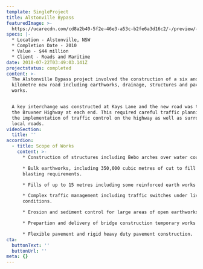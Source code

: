 ```yaml
---
template: SingleProject
title: Alstonville Bypass
featuredImage: >-
  https://ucarecdn.com/cd8a2b40-5f2e-46e3-a53c-b2fe6a3d16c2/-/preview/-/enhance/50/
specs: |-
  * Location - Alstonville, NSW
  * Completion Date - 2010
  * Value - $44 million
  * Client - Roads and Maritime
date: 2010-07-22T03:49:03.141Z
projectstatus: completed
content: >-
  The Alstonville Bypass project involved the construction of a six and half
  kilometre new road including earthworks, drainage, structures and pavement
  works. 


  A key interchange was constructed at Kays Lane and the new road was tied-in to
  the Bruxner Highway at each end. This required careful traffic planning and
  the implementation of traffic control on the highway as well as surrounding
  local roads.
videoSection:
  title: ''
accordion:
  - title: Scope of Works
    content: >-
      * Construction of structures including Bebo arches over water courses. 

      * Bulk earthworks, including 350,000 cubic metres of cut to fill with
      blasting requirements. 

      * Fills of up to 15 metres including some reinforced earth works 

      * Complex traffic management including traffic switches under live traffic
      conditions. 

      * Erosion and sediment control for large areas of open earthworks

      * Prepartion and delivery of bridge construction temporary works 

      * Flexible pavement and rigid heavy duty pavement construction.
cta:
  buttonText: ''
  buttonUrl: ''
meta: {}
---
```


